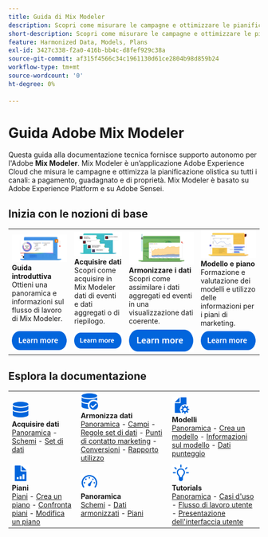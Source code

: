 ```yaml
---
title: Guida di Mix Modeler
description: Scopri come misurare le campagne e ottimizzare le pianificazioni in modo olistico su tutti i canali con Mix Modeler.
short-description: Scopri come misurare le campagne e ottimizzare le pianificazioni in modo olistico su tutti i canali con Mix Modeler.
feature: Harmonized Data, Models, Plans
exl-id: 3427c338-f2a0-416b-bb4c-d8fef929c38a
source-git-commit: af315f4566c34c1961130d61ce2804b98d859b24
workflow-type: tm+mt
source-wordcount: '0'
ht-degree: 0%

---
```


# Guida Adobe Mix Modeler

Questa guida alla documentazione tecnica fornisce supporto autonomo per l&#39;Adobe **Mix Modeler**. Mix Modeler è un’applicazione Adobe Experience Cloud che misura le campagne e ottimizza la pianificazione olistica su tutti i canali: a pagamento, guadagnato e di proprietà. Mix Modeler è basato su Adobe Experience Platform e su Adobe Sensei.

## Inizia con le nozioni di base

<table style="table-layout:fixed">
  <tr style="border: 0;">
    <td>
    <a href="/help/get-started/about.md"><img src="assets/whatis-mm.png"></a>
    <div><strong>Guida introduttiva</strong><br/>Ottieni una panoramica e informazioni sul flusso di lavoro di Mix Modeler.</div>
    </td>
    <td>
    <a href="/help/ingest-data/overview.md"><img src="assets/data-ingestion-mm.png"></a>
    <div><strong>Acquisire dati</strong><br/>Scopri come acquisire in Mix Modeler dati di eventi e dati aggregati o di riepilogo.</div>
    </td>
    <td>
    <a href="/help/harmonize-data/overview.md"><img src="assets/plan-mm.png"/></a>
    <div><strong>Armonizzare i dati</strong><br/>Scopri come assimilare i dati aggregati ed eventi in una visualizzazione dati coerente. 
    </div>
    </td>
    <td>
    <a href="/help/models/overview.md"><img src="assets/models-mm.png"></a>
    <div><strong>Modello e piano</strong><br/>Formazione e valutazione dei modelli e utilizzo delle informazioni per i piani di marketing.</div>
    </td>
  </tr>
  <tr style="border: 0;">
    <td align="center"><a href="/help/get-started/about.md"><img src="assets/learn-more-button.svg"></a></td>
    <td align="center"><a href="/help/ingest-data/overview.md"><img src="assets/learn-more-button.svg"></a></td>
    <td align="center"><a href="/help/harmonize-data/overview.md"><img src="assets/learn-more-button.svg"></a></td>
    <td align="center"><a href="/help/models/overview.md"><img src="assets/learn-more-button.svg"></a></td>
    </tr>
</table>


## Esplora la documentazione

<table style="table-layout:fixed">
  <tr style="border: 0;">
    <td>
      <img src="assets/Data.svg" width="35px"><br/>
      <strong>Acquisire dati</strong><br/><a href="/help/ingest-data/overview.md">Panoramica</a> - <a href="/help/ingest-data/schemas.md">Schemi</a> - <a href="/help/ingest-data/datasets.md">Set di dati</a> 
    </td>
    <td>
      <img src="assets/DataCheck.svg" width="35px"><br/>
      <strong>Armonizza dati</strong><br/><a href="/help/harmonize-data/overview.md">Panoramica</a> - <a href="/help/harmonize-data/fields.md">Campi</a> - <a href="/help/harmonize-data/dataset-rules.md">Regole set di dati</a> - <a href="/help/harmonize-data/marketing-touchpoints.md">Punti di contatto marketing</a> - <a href="/help/harmonize-data/conversions.md">Conversioni</a> - <a href="/help/harmonize-data/usage-report.md">Rapporto utilizzo</a>  
    </td>
    <td>
      <img src="assets/FileGear.svg" width="35px"><br/>
      <strong>Modelli</strong><br/><a href="/help/models/overview.md">Panoramica</a> - <a href="/help/models/create.md">Crea un modello</a> - <a href="/help/models/insights.md">Informazioni sul modello</a> - <a href="/help/models/scoring-data.md">Dati punteggio</a>
    </td>
  </tr>
  <tr style="border: 0;">
    <td>
      <img src="assets/FileChart.svg" width="35px"><br/>
      <strong>Piani</strong><br/><a href="/help/plans/overview.md">Piani</a> - <a href="/help/plans/create.md">Crea un piano</a> - <a href="/help/plans/compare.md">Confronta piani</a> - <a href="/help/plans/edit.md">Modifica un piano</a>
    </td>
    <td>
      <img src="assets/Dashboard.svg" width="35px"><br/>
      <strong>Panoramica</strong><br/><a href="/help/dashboard/overview.md">Schemi</a> - <a href="/help/dashboard/harmonized-data.md">Dati armonizzati</a> - <a href="/help/dashboard/plans.md">Piani</a>
    </td>
        <td>
      <img src="assets/Learn.svg" width="35px"><br/>
      <strong>Tutorials</strong><br/><a href="https://experienceleague.adobe.com/docs/mix-modeler-learn/tutorials/overview.html?lang=en">Panoramica</a> - <a href="https://experienceleague.adobe.com/docs/mix-modeler-learn/tutorials/intro/use-cases.html?lang=en">Casi d'uso</a> - <a href="https://experienceleague.adobe.com/docs/mix-modeler-learn/tutorials/intro/user-workflow.html?lang=en">Flusso di lavoro utente</a> - <a href="https://experienceleague.adobe.com/docs/mix-modeler-learn/tutorials/intro/user-interface-tour.html?lang=en">Presentazione dell'interfaccia utente</a>
    </td>
  </tr>
</table>
